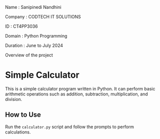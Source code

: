 Name : Sanipinedi Nandhini

Company : CODTECH IT SOLUTIONS

ID : CT4PP3036

Domain : Python Programming

Duration : June to July 2024

Overview of the project

# Simple Calculator

This is a simple calculator program written in Python. It can perform basic arithmetic operations such as addition, subtraction, multiplication, and division.

## How to Use

Run the `calculator.py` script and follow the prompts to perform calculations.
